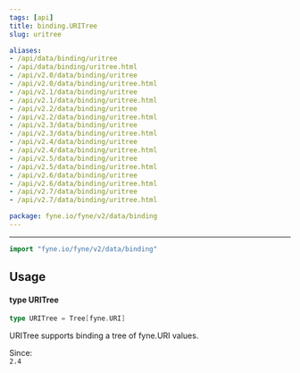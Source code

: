 ```yaml
---
tags: [api]
title: binding.URITree
slug: uritree

aliases:
- /api/data/binding/uritree
- /api/data/binding/uritree.html
- /api/v2.0/data/binding/uritree
- /api/v2.0/data/binding/uritree.html
- /api/v2.1/data/binding/uritree
- /api/v2.1/data/binding/uritree.html
- /api/v2.2/data/binding/uritree
- /api/v2.2/data/binding/uritree.html
- /api/v2.3/data/binding/uritree
- /api/v2.3/data/binding/uritree.html
- /api/v2.4/data/binding/uritree
- /api/v2.4/data/binding/uritree.html
- /api/v2.5/data/binding/uritree
- /api/v2.5/data/binding/uritree.html
- /api/v2.6/data/binding/uritree
- /api/v2.6/data/binding/uritree.html
- /api/v2.7/data/binding/uritree
- /api/v2.7/data/binding/uritree.html

package: fyne.io/fyne/v2/data/binding
---
```



---
```go
import "fyne.io/fyne/v2/data/binding"
```

## Usage

#### type URITree

```go
type URITree = Tree[fyne.URI]
```

URITree supports binding a tree of fyne.URI values.


<div class="since">Since: <code>
2.4</code></div>
